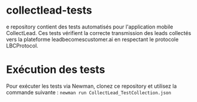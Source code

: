 # collectlead-tests
e repository contient des tests automatisés pour l'application mobile CollectLead. Ces tests vérifient la correcte transmission des leads collectés vers la plateforme leadbecomescustomer.ai en respectant le protocole LBCProtocol.
# Exécution des tests
Pour exécuter les tests via Newman, clonez ce repository et utilisez la commande suivante :
`newman run CollectLead_TestCollection.json`
